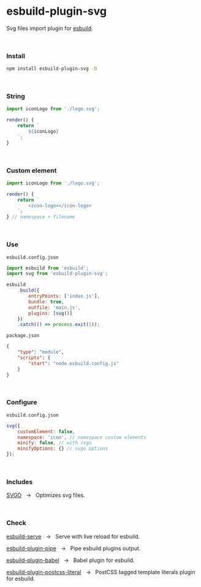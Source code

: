 <div></div>

# esbuild-plugin-svg

Svg files import plugin for [esbuild](https://github.com/evanw/esbuild).

<br>

### Install

```zsh
npm install esbuild-plugin-svg -D
```

<br>

### String

```js
import iconLogo from './logo.svg';

render() {
    return `
        ${iconLogo}
    `;
}
```

<br>

### Custom element

```js
import iconLogo from './logo.svg';

render() {
    return `
        <icon-logo></icon-logo>
    `;
} // namespace + filename
```

<br>

### Use

`esbuild.config.json`

```js
import esbuild from 'esbuild';
import svg from 'esbuild-plugin-svg';

esbuild
    .build({
        entryPoints: ['index.js'],
        bundle: true,
        outfile: 'main.js',
        plugins: [svg()]
    })
    .catch(() => process.exit(1));
```

`package.json`

```json
{
    "type": "module",
    "scripts": {
        "start": "node esbuild.config.js"
    }
}
```

<br>

### Configure

`esbuild.config.json`

```js
svg({
    customElement: false,
    namespace: 'icon', // namespace custom elements
    minify: false, // with svgo
    minifyOptions: {} // svgo options
});
```

<br>

### Includes

[SVGO](https://github.com/svg/svgo) &nbsp; → &nbsp; Optimizes svg files.

<br>

### Check

[esbuild-serve](https://github.com/nativew/esbuild-serve) &nbsp; → &nbsp; Serve with live reload for esbuild.

[esbuild-plugin-pipe](https://github.com/nativew/esbuild-plugin-pipe) &nbsp; → &nbsp; Pipe esbuild plugins output.

[esbuild-plugin-babel](https://github.com/nativew/esbuild-plugin-babel) &nbsp; → &nbsp; Babel plugin for esbuild.

[esbuild-plugin-postcss-literal](https://github.com/nativew/esbuild-plugin-postcss-literal) &nbsp; → &nbsp; PostCSS tagged template literals plugin for esbuild.

<br>
